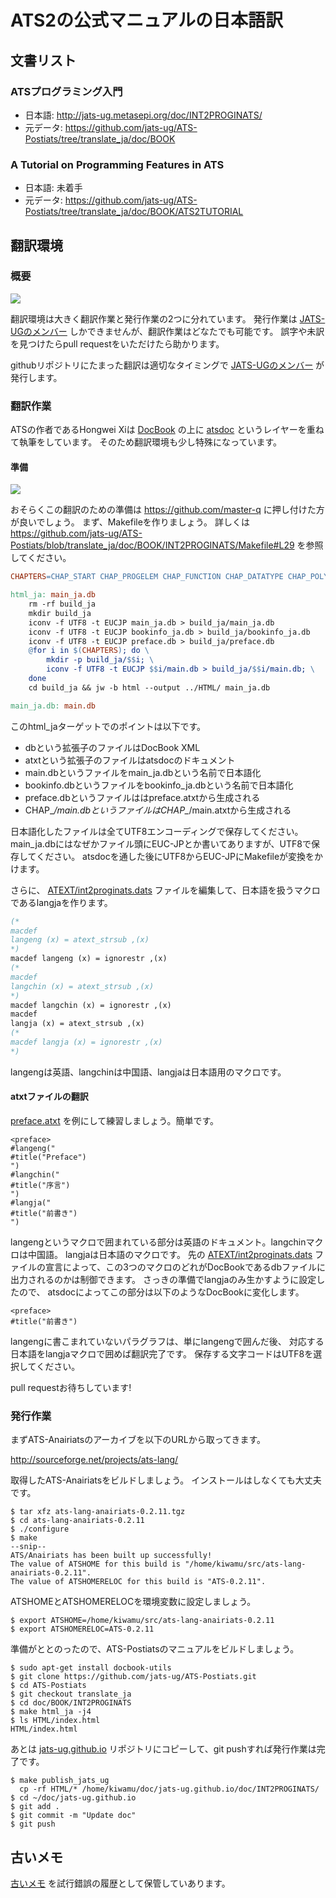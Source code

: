 # ATS2の公式マニュアルの日本語訳

## 文書リスト

### ATSプログラミング入門

* 日本語: http://jats-ug.metasepi.org/doc/INT2PROGINATS/
* 元データ: https://github.com/jats-ug/ATS-Postiats/tree/translate_ja/doc/BOOK

### A Tutorial on Programming Features in ATS

* 日本語: 未着手
* 元データ: https://github.com/jats-ug/ATS-Postiats/tree/translate_ja/doc/BOOK/ATS2TUTORIAL

## 翻訳環境

### 概要

![](draw/translate_flow.png)

翻訳環境は大きく翻訳作業と発行作業の2つに分れています。
発行作業は
[JATS-UGのメンバー](https://github.com/jats-ug?tab=members)
しかできませんが、翻訳作業はどなたでも可能です。
誤字や未訳を見つけたらpull requestをいただけたら助かります。

githubリポジトリにたまった翻訳は適切なタイミングで
[JATS-UGのメンバー](https://github.com/jats-ug?tab=members)
が発行します。

### 翻訳作業

ATSの作者であるHongwei Xiは
[DocBook](http://www.docbook.org/)
の上に
[atsdoc](http://www.ats-lang.org/htdocs-old/DOCUMENT/atsdocman/atsdocman.html)
というレイヤーを重ねて執筆をしています。
そのため翻訳環境も少し特殊になっています。

#### 準備

![](draw/translate_env.png)

おそらくこの翻訳のための準備は https://github.com/master-q に押し付けた方が良いでしょう。
まず、Makefileを作りましょう。
詳しくは
https://github.com/jats-ug/ATS-Postiats/blob/translate_ja/doc/BOOK/INT2PROGINATS/Makefile#L29
を参照してください。

```makefile
CHAPTERS=CHAP_START CHAP_PROGELEM CHAP_FUNCTION CHAP_DATATYPE CHAP_POLYMORPH CHAP_EFFECTFUL CHAP_MODULARITY CHAP_CINTERACT CHAP_DEPTYPES CHAP_DEPDTREF CHAP_THMPRVING CHAP_PRGTHMPRV CHAP_VVTINTRO

html_ja: main_ja.db
	rm -rf build_ja
	mkdir build_ja
	iconv -f UTF8 -t EUCJP main_ja.db > build_ja/main_ja.db
	iconv -f UTF8 -t EUCJP bookinfo_ja.db > build_ja/bookinfo_ja.db
	iconv -f UTF8 -t EUCJP preface.db > build_ja/preface.db
	@for i in $(CHAPTERS); do \
		mkdir -p build_ja/$$i; \
		iconv -f UTF8 -t EUCJP $$i/main.db > build_ja/$$i/main.db; \
	done
	cd build_ja && jw -b html --output ../HTML/ main_ja.db

main_ja.db: main.db
```

このhtml_jaターゲットでのポイントは以下です。

* dbという拡張子のファイルはDocBook XML
* atxtという拡張子のファイルはatsdocのドキュメント
* main.dbというファイルをmain_ja.dbという名前で日本語化
* bookinfo.dbというファイルをbookinfo_ja.dbという名前で日本語化
* preface.dbというファイルははpreface.atxtから生成される
* CHAP_*/main.dbというファイルはCHAP_*/main.atxtから生成される

日本語化したファイルは全てUTF8エンコーディングで保存してください。
main_ja.dbにはなぜかファイル頭にEUC-JPとか書いてありますが、UTF8で保存してください。
atsdocを通した後にUTF8からEUC-JPにMakefileが変換をかけます。

さらに、
[ATEXT/int2proginats.dats](https://github.com/jats-ug/ATS-Postiats/blob/translate_ja/doc/BOOK/INT2PROGINATS/ATEXT/int2proginats.dats)
ファイルを編集して、日本語を扱うマクロであるlangjaを作ります。

```ocaml
(*
macdef
langeng (x) = atext_strsub ,(x)
*)
macdef langeng (x) = ignorestr ,(x)
(*
macdef
langchin (x) = atext_strsub ,(x)
*)
macdef langchin (x) = ignorestr ,(x)
macdef
langja (x) = atext_strsub ,(x)
(*
macdef langja (x) = ignorestr ,(x)
*)
```

langengは英語、langchinは中国語、langjaは日本語用のマクロです。

#### atxtファイルの翻訳

[preface.atxt](https://github.com/jats-ug/ATS-Postiats/blob/translate_ja/doc/BOOK/INT2PROGINATS/preface.atxt)
を例にして練習しましょう。簡単です。

```
<preface>
#langeng("
#title("Preface")
")
#langchin("
#title("序言")
")
#langja("
#title("前書き")
")
```

langengというマクロで囲まれている部分は英語のドキュメント。langchinマクロは中国語。
langjaは日本語のマクロです。
先の
[ATEXT/int2proginats.dats](https://github.com/jats-ug/ATS-Postiats/blob/translate_ja/doc/BOOK/INT2PROGINATS/ATEXT/int2proginats.dats)
ファイルの宣言によって、この3つのマクロのどれがDocBookであるdbファイルに出力されるのかは制御できます。
さっきの準備でlangjaのみ生かすように設定したので、
atsdocによってこの部分は以下のようなDocBookに変化します。

```
<preface>
#title("前書き")
```

langengに書こまれていないパラグラフは、単にlangengで囲んだ後、
対応する日本語をlangjaマクロで囲めば翻訳完了です。
保存する文字コードはUTF8を選択してください。

pull requestお待ちしています!

### 発行作業

まずATS-Anairiatsのアーカイブを以下のURLから取ってきます。

http://sourceforge.net/projects/ats-lang/

取得したATS-Anairiatsをビルドしましょう。
インストールはしなくても大丈夫です。

```
$ tar xfz ats-lang-anairiats-0.2.11.tgz
$ cd ats-lang-anairiats-0.2.11
$ ./configure
$ make
--snip--
ATS/Anairiats has been built up successfully!
The value of ATSHOME for this build is "/home/kiwamu/src/ats-lang-anairiats-0.2.11".
The value of ATSHOMERELOC for this build is "ATS-0.2.11".
```

ATSHOMEとATSHOMERELOCを環境変数に設定しましょう。

```
$ export ATSHOME=/home/kiwamu/src/ats-lang-anairiats-0.2.11
$ export ATSHOMERELOC=ATS-0.2.11
```

準備がととのったので、ATS-Postiatsのマニュアルをビルドしましょう。

```
$ sudo apt-get install docbook-utils
$ git clone https://github.com/jats-ug/ATS-Postiats.git
$ cd ATS-Postiats
$ git checkout translate_ja
$ cd doc/BOOK/INT2PROGINATS
$ make html_ja -j4
$ ls HTML/index.html
HTML/index.html
```

あとは
[jats-ug.github.io](https://github.com/jats-ug/jats-ug.github.io)
リポジトリにコピーして、git pushすれば発行作業は完了です。

```
$ make publish_jats_ug
  cp -rf HTML/* /home/kiwamu/doc/jats-ug.github.io/doc/INT2PROGINATS/
$ cd ~/doc/jats-ug.github.io
$ git add .
$ git commit -m "Update doc"
$ git push
```

## 古いメモ

[古いメモ](memo.md)
を試行錯誤の履歴として保管していあります。
